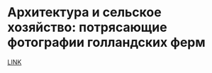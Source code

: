 # Архитектура и сельское хозяйство: потрясающие фотографии голландских ферм



[LINK](https://varlamov.ru/3764505.html)